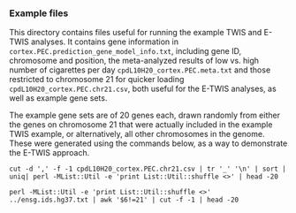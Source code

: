 ### Example files


This directory contains files useful for running the example TWIS and E-TWIS analyses. It contains gene information in `cortex.PEC.prediction_gene_model_info.txt`, including gene ID, chromosome and position, the meta-analyzed results of low vs. high number of cigarettes per day `cpdL10H20_cortex.PEC.meta.txt` and those restricted to chromosome 21 for quicker loading `cpdL10H20_cortex.PEC.chr21.csv`, both useful for the E-TWIS analyses, as well as example gene sets. 


The example gene sets are of 20 genes each, drawn randomly from either the genes on chromosome 21 that were actually included in the example TWIS example, or alternatively, all other chromosomes in the genome. These were generated using the commands below, as a way to demonstrate the E-TWIS approach.



`cut -d ',' -f -1 cpdL10H20_cortex.PEC.chr21.csv | tr '_' '\n' | sort | uniq| perl -MList::Util -e 'print List::Util::shuffle <>' | head -20`

`perl -MList::Util -e 'print List::Util::shuffle <>' ../ensg.ids.hg37.txt | awk '$6!=21' | cut -f -1 | head -20`
